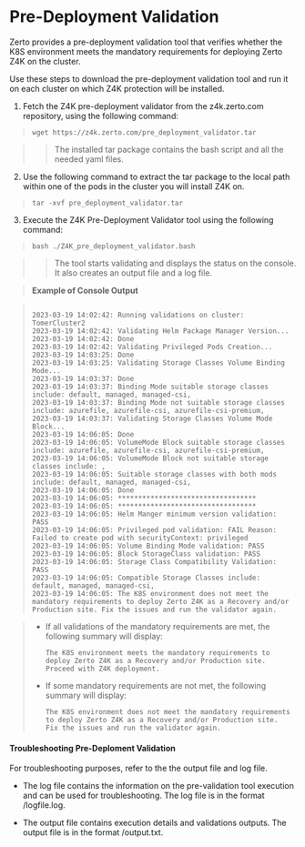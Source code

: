 # Pre-Deployment Validation

Zerto provides a pre-deployment validation tool that verifies whether the K8S environment meets the mandatory requirements for deploying Zerto Z4K on the cluster.

Use these steps to download the pre-deployment validation tool and run it on each cluster on which Z4K protection will be installed.

1. Fetch the Z4K pre-deployment validator from the z4k.zerto.com repository, using the following command: 

>  ```
>  wget https://z4k.zerto.com/pre_deployment_validator.tar
>  ```

>> The installed tar package contains the bash script and all the needed yaml files. 

2. Use the following command to extract the tar package to the local path within one of the pods in the cluster you will install Z4K on. 

>  ```
>  tar -xvf pre_deployment_validator.tar
>  ```

3. Execute the Z4K Pre-Deployment Validator tool using the following command:

>  ``
>  bash ./Z4K_pre_deployment_validator.bash
>  ``

>>  The tool starts validating and displays the status on the console. It also creates an output file and a log file.

  
>  **Example of Console Output**

>  ```
>  
>  2023-03-19 14:02:42: Running validations on cluster: TomerCluster2
>  2023-03-19 14:02:42: Validating Helm Package Manager Version...
>  2023-03-19 14:02:42: Done
>  2023-03-19 14:02:42: Validating Privileged Pods Creation...
> 2023-03-19 14:03:25: Done
> 2023-03-19 14:03:25: Validating Storage Classes Volume Binding Mode...
> 2023-03-19 14:03:37: Done
> 2023-03-19 14:03:37: Binding Mode suitable storage classes include: default, managed, managed-csi,
>  2023-03-19 14:03:37: Binding Mode not suitable storage classes include: azurefile, azurefile-csi, azurefile-csi-premium,
> 2023-03-19 14:03:37: Validating Storage Classes Volume Mode Block...
> 2023-03-19 14:06:05: Done
> 2023-03-19 14:06:05: VolumeMode Block suitable storage classes include: azurefile, azurefile-csi, azurefile-csi-premium,
> 2023-03-19 14:06:05: VolumeMode Block not suitable storage classes include: ,
> 2023-03-19 14:06:05: Suitable storage classes with both mods include: default, managed, managed-csi,
> 2023-03-19 14:06:05: Done
> 2023-03-19 14:06:05: **********************************
> 2023-03-19 14:06:05: **********************************
> 2023-03-19 14:06:05: Helm Manger minimum version validation: PASS
> 2023-03-19 14:06:05: Privileged pod validation: FAIL Reason: Failed to create pod with securityContext: privileged
> 2023-03-19 14:06:05: Volume Binding Mode validation: PASS
> 2023-03-19 14:06:05: Block StorageClass validation: PASS
> 2023-03-19 14:06:05: Storage Class Compatibility Validation: PASS
> 2023-03-19 14:06:05: Compatible Storage Classes include: default, managed, managed-csi,
> 2023-03-19 14:06:05: The K8S environment does not meet the mandatory requirements to deploy Zerto Z4K as a Recovery and/or Production site. Fix the issues and run the validator again.
> ```


>  - If all validations of the mandatory requirements are met, the following summary will display:
>  
>    ```
>    The K8S environment meets the mandatory requirements to deploy Zerto Z4K as a Recovery and/or Production site. 
>    Proceed with Z4K deployment.
>    ```
>  - If some mandatory requirements are not met, the following summary will display:
>  
>    ```
>    The K8S environment does not meet the mandatory requirements to deploy Zerto Z4K as a Recovery and/or Production site. 
>    Fix the issues and run the validator again.
>    ```

#### Troubleshooting Pre-Deploment Validation

For troubleshooting purposes, refer to the the output file and log file.
  
- The log file contains the information on the pre-validation tool execution and can be used for troubleshooting. The log file is in the format <clusterName><datetime>/logfile.log.

- The output file contains execution details and validations outputs. The output file is in the format <clusterName><datetime>/output.txt.

